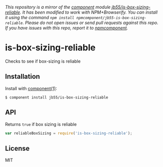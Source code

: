*This repository is a mirror of the [component](http://component.io) module [jb55/is-box-sizing-reliable](http://github.com/jb55/is-box-sizing-reliable). It has been modified to work with NPM+Browserify. You can install it using the command `npm install npmcomponent/jb55-is-box-sizing-reliable`. Please do not open issues or send pull requests against this repo. If you have issues with this repo, report it to [npmcomponent](https://github.com/airportyh/npmcomponent).*
# is-box-sizing-reliable

  Checks to see if box-sizing is reliable

## Installation

  Install with [component(1)](http://component.io):

    $ component install jb55/is-box-sizing-reliable

## API

Returns `true` if box sizing is reliable

```javascript
var reliableBoxSizing = require('is-box-sizing-reliable');
```

## License

  MIT
